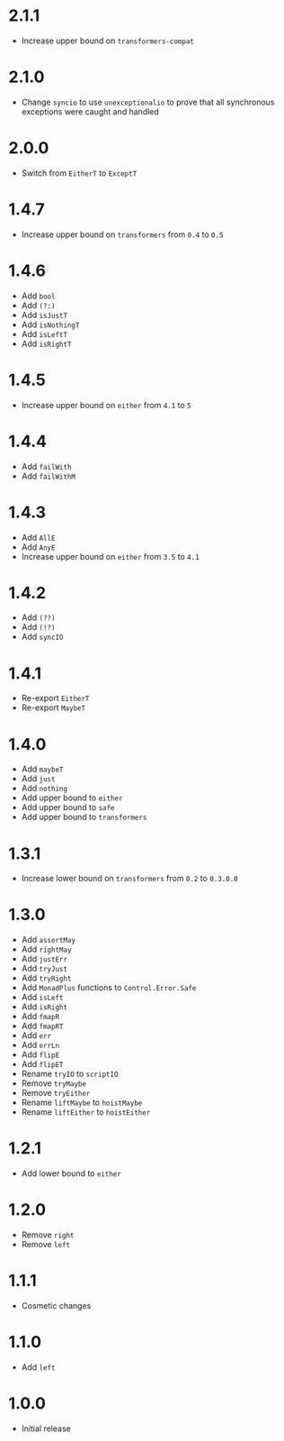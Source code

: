 # 2.1.1

* Increase upper bound on `transformers-compat`

# 2.1.0

* Change `syncio` to use `unexceptionalio` to prove that all synchronous
  exceptions were caught and handled

# 2.0.0

* Switch from `EitherT` to `ExceptT`

# 1.4.7

* Increase upper bound on `transformers` from `0.4` to `0.5`

# 1.4.6

* Add `bool`
* Add `(?:)`
* Add `isJustT`
* Add `isNothingT`
* Add `isLeftT`
* Add `isRightT`

# 1.4.5

* Increase upper bound on `either` from `4.1` to `5`

# 1.4.4

* Add `failWith`
* Add `failWithM`

# 1.4.3

* Add `AllE`
* Add `AnyE`
* Increase upper bound on `either` from `3.5` to `4.1`

# 1.4.2

* Add `(??)`
* Add `(!?)`
* Add `syncIO`

# 1.4.1

* Re-export `EitherT`
* Re-export `MaybeT`

# 1.4.0

* Add `maybeT`
* Add `just`
* Add `nothing`
* Add upper bound to `either`
* Add upper bound to `safe`
* Add upper bound to `transformers`

# 1.3.1

* Increase lower bound on `transformers` from `0.2` to `0.3.0.0`

# 1.3.0

* Add `assertMay`
* Add `rightMay`
* Add `justErr`
* Add `tryJust`
* Add `tryRight`
* Add `MonadPlus` functions to `Control.Error.Safe`
* Add `isLeft`
* Add `isRight`
* Add `fmapR`
* Add `fmapRT`
* Add `err`
* Add `errLn`
* Add `flipE`
* Add `flipET`
* Rename `tryIO` to `scriptIO`
* Remove `tryMaybe`
* Remove `tryEither`
* Rename `liftMaybe` to `hoistMaybe`
* Rename `liftEither` to `hoistEither`

# 1.2.1

* Add lower bound to `either`

# 1.2.0

* Remove `right`
* Remove `left`

# 1.1.1

* Cosmetic changes

# 1.1.0

* Add `left`

# 1.0.0

* Initial release
